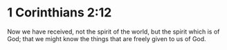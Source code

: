 # 1 Corinthians 2:12

Now we have received, not the spirit of the world, but the spirit which is of God; that we might know the things that are freely given to us of God.